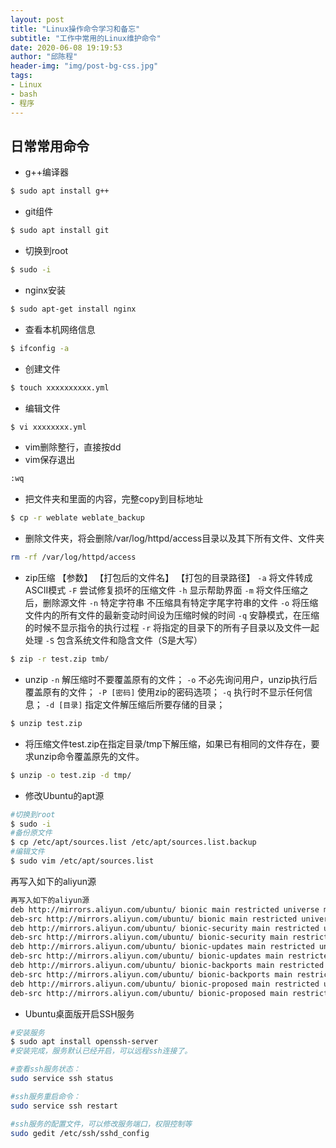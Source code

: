 ```yaml
---
layout: post
title: "Linux操作命令学习和备忘"
subtitle: "工作中常用的Linux维护命令"
date: 2020-06-08 19:19:53
author: "邱陈程"
header-img: "img/post-bg-css.jpg"
tags:
- Linux
- bash
- 程序
---
```

## 日常常用命令

- g++编译器
```bash
$ sudo apt install g++
```

- git组件
```bash
$ sudo apt install git
```
- 切换到root
```bash
$ sudo -i
```
- nginx安装
```bash
$ sudo apt-get install nginx
```
- 查看本机网络信息
```bash
$ ifconfig -a
```
- 创建文件
```bash
$ touch xxxxxxxxxx.yml
```
- 编辑文件
```bash
$ vi xxxxxxxx.yml
```
- vim删除整行，直接按dd
- vim保存退出
```bash
:wq
```
- 把文件夹和里面的内容，完整copy到目标地址
```bash
$ cp -r weblate weblate_backup
```

- 删除文件夹，将会删除/var/log/httpd/access目录以及其下所有文件、文件夹
```bash
rm -rf /var/log/httpd/access
```

- zip压缩 【参数】 【打包后的文件名】 【打包的目录路径】
`-a` 将文件转成ASCII模式
`-F` 尝试修复损坏的压缩文件
`-h` 显示帮助界面
`-m` 将文件压缩之后，删除源文件
`-n` 特定字符串 不压缩具有特定字尾字符串的文件
`-o` 将压缩文件内的所有文件的最新变动时间设为压缩时候的时间
`-q` 安静模式，在压缩的时候不显示指令的执行过程
`-r` 将指定的目录下的所有子目录以及文件一起处理
`-S` 包含系统文件和隐含文件（S是大写）
```bash
$ zip -r test.zip tmb/
```
- unzip
`-n` 解压缩时不要覆盖原有的文件；
`-o` 不必先询问用户，unzip执行后覆盖原有的文件；
`-P [密码]` 使用zip的密码选项；
`-q` 执行时不显示任何信息；
`-d [目录]` 指定文件解压缩后所要存储的目录；
```bash
$ unzip test.zip
```
- 将压缩文件test.zip在指定目录/tmp下解压缩，如果已有相同的文件存在，要求unzip命令覆盖原先的文件。
```bash
$ unzip -o test.zip -d tmp/
```

- 修改Ubuntu的apt源
```bash
#切换到root
$ sudo -i
#备份原文件
$ cp /etc/apt/sources.list /etc/apt/sources.list.backup
#编辑文件
$ sudo vim /etc/apt/sources.list
```
再写入如下的aliyun源

```bash
再写入如下的aliyun源
deb http://mirrors.aliyun.com/ubuntu/ bionic main restricted universe multiverse
deb-src http://mirrors.aliyun.com/ubuntu/ bionic main restricted universe multiverse
deb http://mirrors.aliyun.com/ubuntu/ bionic-security main restricted universe multiverse
deb-src http://mirrors.aliyun.com/ubuntu/ bionic-security main restricted universe multiverse
deb http://mirrors.aliyun.com/ubuntu/ bionic-updates main restricted universe multiverse
deb-src http://mirrors.aliyun.com/ubuntu/ bionic-updates main restricted universe multiverse
deb http://mirrors.aliyun.com/ubuntu/ bionic-backports main restricted universe multiverse
deb-src http://mirrors.aliyun.com/ubuntu/ bionic-backports main restricted universe multiverse
deb http://mirrors.aliyun.com/ubuntu/ bionic-proposed main restricted universe multiverse
deb-src http://mirrors.aliyun.com/ubuntu/ bionic-proposed main restricted universe multiverse
```

- Ubuntu桌面版开启SSH服务

```bash
#安装服务
$ sudo apt install openssh-server
#安装完成，服务默认已经开启，可以远程ssh连接了。

#查看ssh服务状态：
sudo service ssh status

#ssh服务重启命令：
sudo service ssh restart

#ssh服务的配置文件，可以修改服务端口，权限控制等
sudo gedit /etc/ssh/sshd_config
```